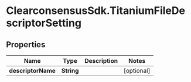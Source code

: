 # ClearconsensusSdk.TitaniumFileDescriptorSetting

## Properties

Name | Type | Description | Notes
------------ | ------------- | ------------- | -------------
**descriptorName** | **String** |  | [optional] 


